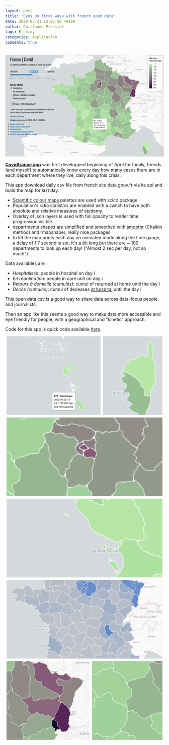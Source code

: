 ```yaml
---
layout: post
title: "Eyes on first wave with french open data"
date: 2020-05-21 13:05:50 +0100
author: Guillaume Pressiat
tags: R shiny
categories: Application
comments: true
---
```





<img src = "/images/covid/covid_view.png" alt = "Covidfrance shiny app">


<!--more-->

**[Covidfrance app](https://guillaumepressiat.shinyapps.io/covidfrance/)** was first developped beginning of April for family, friends (and myself) to automatically know every day how many cases there are in each department where they live, daily along this crisis.

This app download daily csv file from french site data.gouv.fr via its api and build the map for last day.

- [Scientific colour maps](http://www.fabiocrameri.ch/resources/ScientificColourMaps_FabioCrameri.png) palettes are used with scico package
- Population's ratio statistics are enabled with a switch to have both absolute and relative measures of epidemy.
- Overlay of json layers is used with full opacity to render time progression visible 
- departments shapes are simplified and smoothed with [smoothr](https://cran.r-project.org/web/packages/smoothr/vignettes/smoothr.html#smoothing-methods) (Chaikin method) and rmapshaper, really nice packages
- to let the map prints each day on animated mode along the time gauge, a delay of 1.7 second is set. It's a bit long but there are ~ 100 departments to look up each day! ("Almost 2 sec per day, not so much").


Data availables are:

- *Hospitalisés*: people in hospital on day i
- *En réanimation*: people in care unit on day i
- *Retours à domicile (cumulés)*: cumul of returned at home until the day i
- *Décès (cumulés)*: cumul of deceases <u>at hospital</u> until the day i


This open data csv is a good way to share data across data-focus people and journalists. 

Then an app like this seems a good way to make data more accessible and eye friendly for people, with a geographical and "kinetic" approach.



Code for this app is quick code available [here](https://gist.github.com/GuillaumePressiat/0e3658624e42f763e3e6a67df92bc6c5).


<style type="text/css">

@media only screen and (min-width: 100px) {
    .gallery {
        display: flex;
        width: 100%;
        flex-flow: row wrap;
        margin-left: -4px;
    }

    .gallery div {
        overflow: hidden;
        margin: 0 0 8px 8px;
        flex: auto;
        height: 250px;
        min-width: 150px;
    }

    .gallery div:nth-child(8n+1) {
        width: 220px;
    }

    .gallery div:nth-child(8n+2) {
        width: 110px;
    }

    .gallery div:nth-child(8n+3) {
        width: 260px;
    }

    .gallery div:nth-child(8n+4) {
        width: 310px;
    }

    .gallery div:nth-child(8n+5) {
        width: 240px;
    }

    .gallery div:nth-child(8n+6) {
        width: 190px;
    }

    .gallery div:nth-child(8n+7) {
        width: 210px;
    }

    .gallery div:nth-child(8n+8) {
        width: 170px;
    }

    .gallery div.wide {
        width: 650px;
    }

    .gallery div.tall {
        width: 650px;
        height: 450px;
    }

    .gallery div.narrow {
        width: 250px;
    }

    .gallery img {
        object-fit: cover;
        width: 100%;
        height: 100%;
    }
}

</style>

<div class="gallery">
<div><img src = "/images/covid/covid_marti.png"/></div>
<div><img src = "/images/covid/corse_2020-05-01.png"/></div>
<div class = "narrow"><img src = "/images/covid/idf_2020-05-01_2.png"/></div>
<div><img src = "/images/covid/oleron.png"/></div>
<div><img src = "/images/covid/rad_last.png"/></div>
<div class = "narrow"><img src = "/images/covid/alsace.png"/></div>
<div><img src = "/images/covid/paysage_bret_idf.png"/></div>
<!-- <div class = "narrow"><img src = "/images/covid/marseille.png"/></div> -->
</div>
<br>



